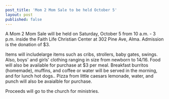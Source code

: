 ```yaml
---
post_title: 'Mom 2 Mom Sale to be held October 5'
layout: post
published: false
---
```


A Mom 2 Mom Sale will be held on Saturday, October 5 from 10 a.m. - 3 p.m. inside the Faith Life Christian Center at 302 Pine Ave, Alma. Admission is the donation of $3.

Items will includelarge items such as cribs, strollers, baby gates, swings. Also, boys' and girls' clothing  ranging in size from newborn to 14/16. Food will also be available for purchase at $3 per meal. Breakfast burritos (homemade), muffins, and coffee or water will be served in the morning, and for lunch hot dogs.. Pizza  from little caesars lemonade, water, and punch will also be avaialble for purchase. 

Proceeds will go to the church for ministries.
